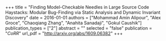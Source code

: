 +++
title = "Finding Model-Checkable Needles in Large Source Code Haystacks: Modular Bug-Finding via Static Analysis and Dynamic Invariant Discovery"
date = 2016-01-01
authors = ["Mohammad Amin Alipour", "Alex Groce", "Chaoqiang Zhang", "Anahita Sanadaji", "Gokul Caushik"]
publication_types = ["2"]
abstract = ""
selected = "false"
publication = "*CoRR*"
url_pdf = "http://arxiv.org/abs/1609.06382"
+++

